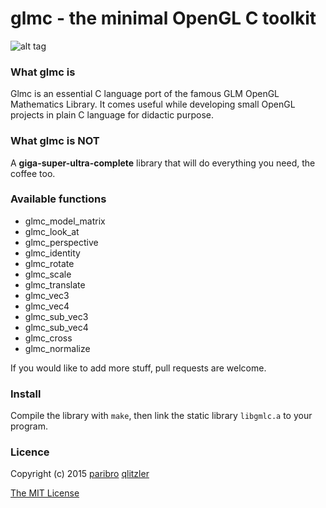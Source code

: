 # glmc - the minimal OpenGL C toolkit
![alt tag](http://sd.keepcalm-o-matic.co.uk/i/keep-calm-and-draw-a-teapot.png)

### What glmc is
Glmc is an essential C language port of the famous GLM OpenGL Mathematics Library.
It comes useful while developing small OpenGL projects in plain C language for didactic purpose.

### What glmc is NOT
A **giga-super-ultra-complete** library that will do everything you need, the coffee too.

### Available functions
* glmc_model_matrix
* glmc_look_at
* glmc_perspective
* glmc_identity
* glmc_rotate
* glmc_scale
* glmc_translate
* glmc_vec3
* glmc_vec4
* glmc_sub_vec3
* glmc_sub_vec4
* glmc_cross
* glmc_normalize

If you would like to add more stuff, pull requests are welcome.

### Install
Compile the library with `make`, then link the static library `libgmlc.a` to your program.

### Licence
Copyright (c) 2015 <a href="https://github.com/paribro" target="_blank">paribro</a> <a href="https://github.com/q-litzler" target="_blank">qlitzler</a>

<a href="http://opensource.org/licenses/MIT" target="_blank">The MIT License</a>
